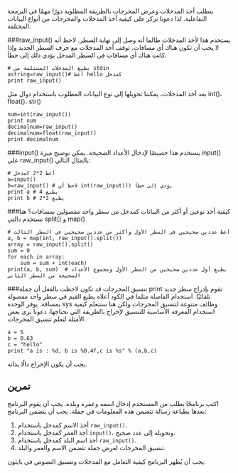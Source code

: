 يتطلب أخذ المدخلات وعرض المخرجات بالطريقة المطلوبة دورًا مهمًا في البرمجة التفاعلية. لذا دعونا نركز على كيفية أخذ المدخلات والمخرجات من أنواع البيانات المختلفة.

###raw_input()
يستخدم هذا لأخذ المدخلات طالما أنه وصل إلى نهاية السطر. لاحظ أنه لا يجب أن تكون هناك أي مسافات. توقف أخذ المدخلات مع حرف السطر الجديد وإذا كانت هناك أي مسافات في السطر المدخل يؤدي ذلك إلى خطأ.

    # يطبع المدخلات المستلمة من stdin
    astring=raw_input()# أعط hello كمدخل
    print raw_input()

بعد أخذ المدخلات، يمكننا تحويلها إلى نوع البيانات المطلوب باستخدام دوال مثل int()، float()، str()

    num=int(raw_input())
    print num
    decimalnum=raw_input()
    decimalnum=float(raw_input()
    print decimalnum

###input()
يستخدم هذا خصيصًا لإدخال الأعداد الصحيحة. يمكن توضيح ميزة input() على raw_input() بالمثال التالي:

    # أعط 2*2 كمدخل
    a=input()
    b=raw_input() # لاحظ أن int(raw_input()) يؤدي إلى خطأ
    print a # يطبع 4
    print b # يطبع 2*2

###كيفية أخذ نوعين أو أكثر من البيانات كمدخل من سطر واحد مفصولين بمسافات؟
هنا نستخدم دالتي split() و map()

    # أعط عددين صحيحين في السطر الأول وأكثر من عددين صحيحين في السطر الثالث
    a, b = map(int, raw_input().split())
    array = raw_input().split()
    sum = 0
    for each in array:
        sum = sum + int(each)
    print(a, b, sum)  # يطبع أول عددين صحيحين من السطر الأول ومجموع الأعداد الصحيحة من السطر الثاني

###تنسيق المخرجات
قد تكون لاحظت بالفعل أن جملة print تقوم بإدراج سطر جديد تلقائيًا. استخدام الفاصلة مثلما في الكود أعلاه يطبع القيم في سطر واحد مفصولة بمسافة. يوفر الوحدة sys وظائف متنوعة لتنسيق المخرجات ولكن هنا سنتعلم كيفية استخدام المعرفة الأساسية للتنسيق لإخراج بالطريقة التي نحتاجها. دعونا نرى بعض الأمثلة لتعلم تنسيق المخرجات.

    a = 5
    b = 0.63
    c = "hello"
    print "a is : %d, b is %0.4f,c is %s" % (a,b,c)

يجب أن يكون الإخراج دالًا بذاته.

تمرين
--------

اكتب برنامجًا يطلب من المستخدم إدخال اسمه وعمره وبلده. يجب أن يقوم البرنامج بعدها بطباعة رسالة تتضمن هذه المعلومات في جملة. يجب أن يتضمن البرنامج:

1. أخذ الاسم كمدخل باستخدام `raw_input()`.
2. أخذ العمر كمدخل باستخدام `input()`، وتحويله إلى عدد صحيح.
3. أخذ اسم البلد كمدخل باستخدام `raw_input()`.
4. تنسيق المخرجات لعرض جملة تتضمن الاسم والعمر والبلد.

يجب أن يُظهر البرنامج كيفية التعامل مع المدخلات وتنسيق النصوص في بايثون.